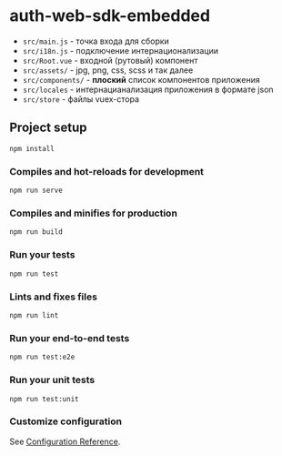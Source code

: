# auth-web-sdk-embedded
- `src/main.js` - точка входа для сборки
- `src/i18n.js` - подключение интернационализации
- `src/Root.vue` - входной (рутовый) компонент
- `src/assets/` - jpg, png, css, scss и так далее
- `src/components/` - **плоский** список компонентов приложения
- `src/locales` - интернацианализация приложения в формате json
- `src/store` - файлы vuex-стора

## Project setup
```
npm install
```

### Compiles and hot-reloads for development
```
npm run serve
```

### Compiles and minifies for production
```
npm run build
```

### Run your tests
```
npm run test
```

### Lints and fixes files
```
npm run lint
```

### Run your end-to-end tests
```
npm run test:e2e
```

### Run your unit tests
```
npm run test:unit
```

### Customize configuration
See [Configuration Reference](https://cli.vuejs.org/config/).
